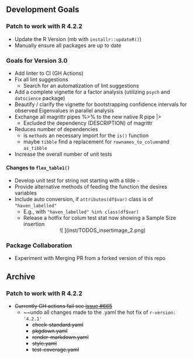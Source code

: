 ## Development Goals
  

### Patch to work with R 4.2.2
- Update the R Version (mb with `installr::updateR()`)
- Manually ensure all packages are up to date


### Goals for Version 3.0
- Add linter to CI (GH Actions)
- Fix all lint suggestions
  * Search for an automatization of lint suggestions
- Add a complete vignette for a factor analysis (utilizing `psych` and
  `datscience` package)
- Beautify / clarify the vignette for bootstrapping confidence
  intervals for observed Eigenvalues in parallel analysis
- Exchange all magrittr pipes %>% to the new native R pipe |> 
  * Excluded the dependency (DESCRIPTION) of magrittr
- Reduces number of dependencies
  * is `methods` an necessary import for the  `is()` function
  * maybe `tibble` find a replacement for `rownames_to_column`and `as_tibble`
- Increase the overall number of unit tests
  
#### Changes to `flex_table1()`
- Develop unit test for string not starting with a tilde `~`
- Provide alternative methods of feeding the function the desires variables
- Include auto conversion, if `attributes(df$var)` class is of `"haven_labelled"`
  * E.g., with `"haven_labelled" %in% class(df$var)` 
  * Release a hotfix for colum test stat now showing a Sample Size insertion  
  <center>![ ](inst/TODOS_insertimage_2.png)</center>
  
### Package Collaboration
- Experiment with Merging PR from a forked version of this repo

## Archive 

### Patch to work with R 4.2.2
- ~~Currently GH actions fail see [issue #665](https://github.com/r-lib/actions/issues/655)~~
  * ~~undo all changes made to the .yaml the hot fix of `r-version: '4.2.1'`
    * ~~check-standard.yaml~~
    * ~~pkgdown.yaml~~
    * ~~render-markdown.yaml~~
    * ~~style.yaml~~
    * ~~test-coverage.yaml~~
